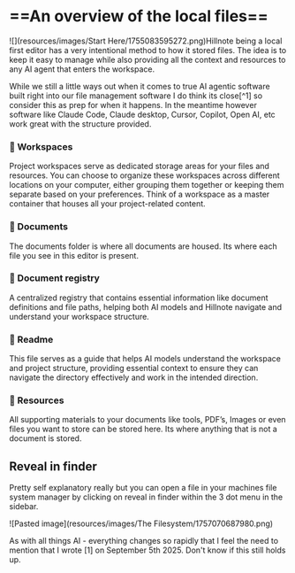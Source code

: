 # ==An overview of the local files==

![](resources/images/Start Here/1755083595272.png)Hillnote being a local first editor has a very intentional method to how it stored files. The idea is to keep it easy to manage while also providing all the context and resources to any AI agent that enters the workspace.

While we still a little ways out when it comes to true AI agentic software built right into our file management software I do think its close[^1] so consider this as prep for when it happens. In the meantime however software like Claude Code, Claude desktop, Cursor, Copilot, Open AI, etc work great with the structure provided.

### 📕 Workspaces

Project workspaces serve as dedicated storage areas for your files and resources. You can choose to organize these workspaces across different locations on your computer, either grouping them together or keeping them separate based on your preferences. Think of a workspace as a master container that houses all your project-related content.

### 📁 Documents

The documents folder is where all documents are housed. Its where each file you see in this editor is present.

### 📄 Document registry

A centralized registry that contains essential information like document definitions and file paths, helping both AI models and Hillnote navigate and understand your workspace structure.

### 📄 Readme

This file serves as a guide that helps AI models understand the workspace and project structure, providing essential context to ensure they can navigate the directory effectively and work in the intended direction.

### 📁 Resources

All supporting materials to your documents like tools, PDF’s, Images or even files you want to store can be stored here. Its where anything that is not a document is stored.

## Reveal in finder

Pretty self explanatory really but you can open a file in your machines file system manager by clicking on reveal in finder within the 3 dot menu in the sidebar.

![Pasted image](resources/images/The Filesystem/1757070687980.png)

<!-- COMMENTS_SECTION_START -->
<!-- COMMENT
{"name":"Rajath Bail","email":"rajath@hillnote.com","timestamp":"2025-09-05T04:42:13.412Z","id":"comment_2025-09-05T04:42:13.412Z_hd9jds9sd","parentId":null}
-->
As with all things AI - everything changes so rapidly that I feel the need to mention that I wrote [1] on September 5th 2025. Don't know if this still holds up. 

<!-- COMMENTS_SECTION_END -->